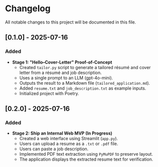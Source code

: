 # Changelog

All notable changes to this project will be documented in this file.

## [0.1.0] - 2025-07-16

### Added
- **Stage 1: "Hello–Cover-Letter" Proof-of-Concept**
  - Created `tailor.py` script to generate a tailored résumé and cover letter from a résumé and job description.
  - Uses a single prompt to an LLM (gpt-4o-mini).
  - Outputs the result to a Markdown file (`tailored_application.md`).
  - Added `resume.txt` and `job_description.txt` as example inputs.
  - Initialized project with Poetry.

## [0.2.0] - 2025-07-16

### Added
- **Stage 2: Ship an Internal Web MVP (In Progress)**
  - Created a web interface using Streamlit (`app.py`).
  - Users can upload a resume as a `.txt` or `.pdf` file.
  - Users can paste a job description.
  - Implemented PDF text extraction using `PyMuPDF` to preserve layout.
  - The application displays the extracted resume text for verification.
